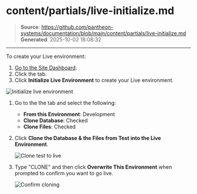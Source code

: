 # content/partials/live-initialize.md

> **Source**: https://github.com/pantheon-systems/documentation/blob/main/content/partials/live-initialize.md
> **Generated**: 2025-10-02 18:08:32

---

To create your Live environment:

1. [Go to the Site Dashboard](/guides/account-mgmt/workspace-sites-teams/sites#site-dashboard).
1. Click the <Icon icon="equalizer" text="Live"/> tab.
1. Click **Initialize Live Environment** to create your Live environment.

![Initialize live environment](../../images/dashboard/new-dashboard/2024/launch-initialize-live.png)

1. Go to the the <Icon icon="server" text="Database / Files"/> tab and select the following:

   - **From this Environment**: Development
   - **Clone Database**: Checked
   - **Clone Files**: Checked

1. Click **Clone the Database & the Files from Test into the Live Environment**.

   ![Clone test to live](../../images/dashboard/new-dashboard/2024/launch-clone-test-to-live.png)

1. Type "CLONE" and then click **Overwrite This Environment** when prompted to confirm you want to go live.

   ![Confirm cloning](../../images/launch-clone-test-live-confirm.png)
